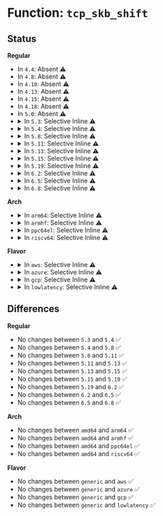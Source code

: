 # Function: <code>tcp_skb_shift</code>

## Status
<b>Regular</b>
<ul>
<li>
In <code>4.4</code>: Absent ⚠️
</li>
<li>
In <code>4.8</code>: Absent ⚠️
</li>
<li>
In <code>4.10</code>: Absent ⚠️
</li>
<li>
In <code>4.13</code>: Absent ⚠️
</li>
<li>
In <code>4.15</code>: Absent ⚠️
</li>
<li>
In <code>4.18</code>: Absent ⚠️
</li>
<li>
In <code>5.0</code>: Absent ⚠️
</li>
<li>
<details>
<summary>In <code>5.3</code>: Selective Inline ⚠️</summary>

```c
int tcp_skb_shift(struct sk_buff *to, struct sk_buff *from, int pcount, int shiftlen);
```

**Collision:** Unique Global

**Inline:** Selective

**Transformation:** False

**Instances:**

```
In net/ipv4/tcp_input.c (ffffffff8198f60e)
Location: net/ipv4/tcp_input.c:1375
Inline: True
Inline callers:
  - net/ipv4/tcp_input.c:tcp_sacktag_walk
  - net/ipv4/tcp_input.c:tcp_sacktag_walk
Direct callers:
  - net/ipv4/tcp_output.c:__tcp_retransmit_skb
```
**Symbols:**

```
ffffffff81992bf0-ffffffff81992c1f: tcp_skb_shift (STB_GLOBAL)
```
</details>
</li>
<li>
<details>
<summary>In <code>5.4</code>: Selective Inline ⚠️</summary>

```c
int tcp_skb_shift(struct sk_buff *to, struct sk_buff *from, int pcount, int shiftlen);
```

**Collision:** Unique Global

**Inline:** Selective

**Transformation:** False

**Instances:**

```
In net/ipv4/tcp_input.c (ffffffff819c634e)
Location: net/ipv4/tcp_input.c:1378
Inline: True
Inline callers:
  - net/ipv4/tcp_input.c:tcp_sacktag_walk
  - net/ipv4/tcp_input.c:tcp_sacktag_walk
Direct callers:
  - net/ipv4/tcp_output.c:__tcp_retransmit_skb
```
**Symbols:**

```
ffffffff819c9740-ffffffff819c976f: tcp_skb_shift (STB_GLOBAL)
```
</details>
</li>
<li>
<details>
<summary>In <code>5.8</code>: Selective Inline ⚠️</summary>

```c
int tcp_skb_shift(struct sk_buff *to, struct sk_buff *from, int pcount, int shiftlen);
```

**Collision:** Unique Global

**Inline:** Selective

**Transformation:** False

**Instances:**

```
In net/ipv4/tcp_input.c (ffffffff81ab5acb)
Location: net/ipv4/tcp_input.c:1380
Inline: True
Inline callers:
  - net/ipv4/tcp_input.c:tcp_shift_skb_data
Direct callers:
  - net/ipv4/tcp_input.c:tcp_shift_skb_data
  - net/ipv4/tcp_output.c:tcp_collapse_retrans
```
**Symbols:**

```
ffffffff81ab5920-ffffffff81ab594f: tcp_skb_shift (STB_GLOBAL)
```
</details>
</li>
<li>
<details>
<summary>In <code>5.11</code>: Selective Inline ⚠️</summary>

```c
int tcp_skb_shift(struct sk_buff *to, struct sk_buff *from, int pcount, int shiftlen);
```

**Collision:** Unique Global

**Inline:** Selective

**Transformation:** False

**Instances:**

```
In net/ipv4/tcp_input.c (ffffffff81ac0e2d)
Location: net/ipv4/tcp_input.c:1486
Inline: True
Inline callers:
  - net/ipv4/tcp_input.c:tcp_shift_skb_data
Direct callers:
  - net/ipv4/tcp_input.c:tcp_shift_skb_data
  - net/ipv4/tcp_output.c:tcp_collapse_retrans
```
**Symbols:**

```
ffffffff81ac0c80-ffffffff81ac0caf: tcp_skb_shift (STB_GLOBAL)
```
</details>
</li>
<li>
<details>
<summary>In <code>5.13</code>: Selective Inline ⚠️</summary>

```c
int tcp_skb_shift(struct sk_buff *to, struct sk_buff *from, int pcount, int shiftlen);
```

**Collision:** Unique Global

**Inline:** Selective

**Transformation:** False

**Instances:**

```
In net/ipv4/tcp_input.c (ffffffff81aabdde)
Location: net/ipv4/tcp_input.c:1486
Inline: True
Inline callers:
  - net/ipv4/tcp_input.c:tcp_shift_skb_data
Direct callers:
  - net/ipv4/tcp_input.c:tcp_shift_skb_data
  - net/ipv4/tcp_output.c:tcp_collapse_retrans
```
**Symbols:**

```
ffffffff81aabc30-ffffffff81aabc5f: tcp_skb_shift (STB_GLOBAL)
```
</details>
</li>
<li>
<details>
<summary>In <code>5.15</code>: Selective Inline ⚠️</summary>

```c
int tcp_skb_shift(struct sk_buff *to, struct sk_buff *from, int pcount, int shiftlen);
```

**Collision:** Unique Global

**Inline:** Selective

**Transformation:** False

**Instances:**

```
In net/ipv4/tcp_input.c (ffffffff81b6822d)
Location: net/ipv4/tcp_input.c:1518
Inline: True
Inline callers:
  - net/ipv4/tcp_input.c:tcp_shift_skb_data
Direct callers:
  - net/ipv4/tcp_input.c:tcp_shift_skb_data
  - net/ipv4/tcp_output.c:tcp_collapse_retrans
```
**Symbols:**

```
ffffffff81b68070-ffffffff81b6809f: tcp_skb_shift (STB_GLOBAL)
```
</details>
</li>
<li>
<details>
<summary>In <code>5.19</code>: Selective Inline ⚠️</summary>

```c
int tcp_skb_shift(struct sk_buff *to, struct sk_buff *from, int pcount, int shiftlen);
```

**Collision:** Unique Global

**Inline:** Selective

**Transformation:** False

**Instances:**

```
In net/ipv4/tcp_input.c (ffffffff81cf73db)
Location: net/ipv4/tcp_input.c:1527
Inline: True
Inline callers:
  - net/ipv4/tcp_input.c:tcp_shift_skb_data
Direct callers:
  - net/ipv4/tcp_input.c:tcp_shift_skb_data
  - net/ipv4/tcp_output.c:tcp_retrans_try_collapse
```
**Symbols:**

```
ffffffff81cf71b0-ffffffff81cf71f7: tcp_skb_shift (STB_GLOBAL)
```
</details>
</li>
<li>
<details>
<summary>In <code>6.2</code>: Selective Inline ⚠️</summary>

```c
int tcp_skb_shift(struct sk_buff *to, struct sk_buff *from, int pcount, int shiftlen);
```

**Collision:** Unique Global

**Inline:** Selective

**Transformation:** False

**Instances:**

```
In net/ipv4/tcp_input.c (ffffffff81ebbe6b)
Location: net/ipv4/tcp_input.c:1526
Inline: True
Inline callers:
  - net/ipv4/tcp_input.c:tcp_shift_skb_data
Direct callers:
  - net/ipv4/tcp_input.c:tcp_shift_skb_data
  - net/ipv4/tcp_output.c:tcp_retrans_try_collapse
```
**Symbols:**

```
ffffffff81ebbc30-ffffffff81ebbc77: tcp_skb_shift (STB_GLOBAL)
```
</details>
</li>
<li>
<details>
<summary>In <code>6.5</code>: Selective Inline ⚠️</summary>

```c
int tcp_skb_shift(struct sk_buff *to, struct sk_buff *from, int pcount, int shiftlen);
```

**Collision:** Unique Global

**Inline:** Selective

**Transformation:** False

**Instances:**

```
In net/ipv4/tcp_input.c (ffffffff81f1a2f0)
Location: net/ipv4/tcp_input.c:1525
Inline: True
Inline callers:
  - net/ipv4/tcp_input.c:tcp_shift_skb_data
Direct callers:
  - net/ipv4/tcp_input.c:tcp_shift_skb_data
  - net/ipv4/tcp_output.c:tcp_retrans_try_collapse
```
**Symbols:**

```
ffffffff81f1a0b0-ffffffff81f1a0f7: tcp_skb_shift (STB_GLOBAL)
```
</details>
</li>
<li>
<details>
<summary>In <code>6.8</code>: Selective Inline ⚠️</summary>

```c
int tcp_skb_shift(struct sk_buff *to, struct sk_buff *from, int pcount, int shiftlen);
```

**Collision:** Unique Global

**Inline:** Selective

**Transformation:** False

**Instances:**

```
In net/ipv4/tcp_input.c (ffffffff81fdeac0)
Location: net/ipv4/tcp_input.c:1559
Inline: True
Inline callers:
  - net/ipv4/tcp_input.c:tcp_shift_skb_data
Direct callers:
  - net/ipv4/tcp_input.c:tcp_shift_skb_data
  - net/ipv4/tcp_output.c:tcp_retrans_try_collapse
```
**Symbols:**

```
ffffffff81fde880-ffffffff81fde8c7: tcp_skb_shift (STB_GLOBAL)
```
</details>
</li>
</ul>
<b>Arch</b>
<ul>
<li>
<details>
<summary>In <code>arm64</code>: Selective Inline ⚠️</summary>

```c
int tcp_skb_shift(struct sk_buff *to, struct sk_buff *from, int pcount, int shiftlen);
```

**Collision:** Unique Global

**Inline:** Selective

**Transformation:** False

**Instances:**

```
In net/ipv4/tcp_input.c (ffff800010c79c24)
Location: net/ipv4/tcp_input.c:1378
Inline: True
Inline callers:
  - net/ipv4/tcp_input.c:tcp_sacktag_walk
  - net/ipv4/tcp_input.c:tcp_sacktag_walk
Direct callers:
  - net/ipv4/tcp_output.c:__tcp_retransmit_skb
```
**Symbols:**

```
ffff800010c7c650-ffff800010c7c6d4: tcp_skb_shift (STB_GLOBAL)
```
</details>
</li>
<li>
<details>
<summary>In <code>armhf</code>: Selective Inline ⚠️</summary>

```c
int tcp_skb_shift(struct sk_buff *to, struct sk_buff *from, int pcount, int shiftlen);
```

**Collision:** Unique Global

**Inline:** Selective

**Transformation:** False

**Instances:**

```
In net/ipv4/tcp_input.c (c0d8a264)
Location: net/ipv4/tcp_input.c:1378
Inline: True
Inline callers:
  - net/ipv4/tcp_input.c:tcp_sacktag_walk
  - net/ipv4/tcp_input.c:tcp_sacktag_walk
Direct callers:
  - net/ipv4/tcp_output.c:__tcp_retransmit_skb
```
**Symbols:**

```
c0d8b5cc-c0d8b61c: tcp_skb_shift (STB_GLOBAL)
```
</details>
</li>
<li>
<details>
<summary>In <code>ppc64el</code>: Selective Inline ⚠️</summary>

```c
int tcp_skb_shift(struct sk_buff *to, struct sk_buff *from, int pcount, int shiftlen);
```

**Collision:** Unique Global

**Inline:** Selective

**Transformation:** False

**Instances:**

```
In net/ipv4/tcp_input.c (c000000000d81e14)
Location: net/ipv4/tcp_input.c:1378
Inline: True
Inline callers:
  - net/ipv4/tcp_input.c:tcp_sacktag_walk
  - net/ipv4/tcp_input.c:tcp_sacktag_walk
Direct callers:
  - net/ipv4/tcp_output.c:__tcp_retransmit_skb
```
**Symbols:**

```
c000000000d86220-c000000000d86298: tcp_skb_shift (STB_GLOBAL)
```
</details>
</li>
<li>
<details>
<summary>In <code>riscv64</code>: Selective Inline ⚠️</summary>

```c
int tcp_skb_shift(struct sk_buff *to, struct sk_buff *from, int pcount, int shiftlen);
```

**Collision:** Unique Global

**Inline:** Selective

**Transformation:** False

**Instances:**

```
In net/ipv4/tcp_input.c (ffffffe0007dbe80)
Location: net/ipv4/tcp_input.c:1378
Inline: True
Inline callers:
  - net/ipv4/tcp_input.c:tcp_sacktag_walk
  - net/ipv4/tcp_input.c:tcp_sacktag_walk
Direct callers:
  - net/ipv4/tcp_output.c:__tcp_retransmit_skb
```
**Symbols:**

```
ffffffe0007def26-ffffffe0007def96: tcp_skb_shift (STB_GLOBAL)
```
</details>
</li>
</ul>
<b>Flavor</b>
<ul>
<li>
<details>
<summary>In <code>aws</code>: Selective Inline ⚠️</summary>

```c
int tcp_skb_shift(struct sk_buff *to, struct sk_buff *from, int pcount, int shiftlen);
```

**Collision:** Unique Global

**Inline:** Selective

**Transformation:** False

**Instances:**

```
In net/ipv4/tcp_input.c (ffffffff819661be)
Location: net/ipv4/tcp_input.c:1378
Inline: True
Inline callers:
  - net/ipv4/tcp_input.c:tcp_sacktag_walk
  - net/ipv4/tcp_input.c:tcp_sacktag_walk
Direct callers:
  - net/ipv4/tcp_output.c:__tcp_retransmit_skb
```
**Symbols:**

```
ffffffff819695b0-ffffffff819695df: tcp_skb_shift (STB_GLOBAL)
```
</details>
</li>
<li>
<details>
<summary>In <code>azure</code>: Selective Inline ⚠️</summary>

```c
int tcp_skb_shift(struct sk_buff *to, struct sk_buff *from, int pcount, int shiftlen);
```

**Collision:** Unique Global

**Inline:** Selective

**Transformation:** False

**Instances:**

```
In net/ipv4/tcp_input.c (ffffffff8191fcae)
Location: net/ipv4/tcp_input.c:1378
Inline: True
Inline callers:
  - net/ipv4/tcp_input.c:tcp_sacktag_walk
  - net/ipv4/tcp_input.c:tcp_sacktag_walk
Direct callers:
  - net/ipv4/tcp_output.c:__tcp_retransmit_skb
```
**Symbols:**

```
ffffffff819230a0-ffffffff819230cf: tcp_skb_shift (STB_GLOBAL)
```
</details>
</li>
<li>
<details>
<summary>In <code>gcp</code>: Selective Inline ⚠️</summary>

```c
int tcp_skb_shift(struct sk_buff *to, struct sk_buff *from, int pcount, int shiftlen);
```

**Collision:** Unique Global

**Inline:** Selective

**Transformation:** False

**Instances:**

```
In net/ipv4/tcp_input.c (ffffffff819d098e)
Location: net/ipv4/tcp_input.c:1378
Inline: True
Inline callers:
  - net/ipv4/tcp_input.c:tcp_sacktag_walk
  - net/ipv4/tcp_input.c:tcp_sacktag_walk
Direct callers:
  - net/ipv4/tcp_output.c:__tcp_retransmit_skb
```
**Symbols:**

```
ffffffff819d3d80-ffffffff819d3daf: tcp_skb_shift (STB_GLOBAL)
```
</details>
</li>
<li>
<details>
<summary>In <code>lowlatency</code>: Selective Inline ⚠️</summary>

```c
int tcp_skb_shift(struct sk_buff *to, struct sk_buff *from, int pcount, int shiftlen);
```

**Collision:** Unique Global

**Inline:** Selective

**Transformation:** False

**Instances:**

```
In net/ipv4/tcp_input.c (ffffffff819da51e)
Location: net/ipv4/tcp_input.c:1378
Inline: True
Inline callers:
  - net/ipv4/tcp_input.c:tcp_sacktag_walk
  - net/ipv4/tcp_input.c:tcp_sacktag_walk
Direct callers:
  - net/ipv4/tcp_output.c:__tcp_retransmit_skb
```
**Symbols:**

```
ffffffff819dd960-ffffffff819dd98f: tcp_skb_shift (STB_GLOBAL)
```
</details>
</li>
</ul>

## Differences
<b>Regular</b>
<ul>
<li>
No changes between <code>5.3</code> and <code>5.4</code> ✅
</li>
<li>
No changes between <code>5.4</code> and <code>5.8</code> ✅
</li>
<li>
No changes between <code>5.8</code> and <code>5.11</code> ✅
</li>
<li>
No changes between <code>5.11</code> and <code>5.13</code> ✅
</li>
<li>
No changes between <code>5.13</code> and <code>5.15</code> ✅
</li>
<li>
No changes between <code>5.15</code> and <code>5.19</code> ✅
</li>
<li>
No changes between <code>5.19</code> and <code>6.2</code> ✅
</li>
<li>
No changes between <code>6.2</code> and <code>6.5</code> ✅
</li>
<li>
No changes between <code>6.5</code> and <code>6.8</code> ✅
</li>
</ul>
<b>Arch</b>
<ul>
<li>
No changes between <code>amd64</code> and <code>arm64</code> ✅
</li>
<li>
No changes between <code>amd64</code> and <code>armhf</code> ✅
</li>
<li>
No changes between <code>amd64</code> and <code>ppc64el</code> ✅
</li>
<li>
No changes between <code>amd64</code> and <code>riscv64</code> ✅
</li>
</ul>
<b>Flavor</b>
<ul>
<li>
No changes between <code>generic</code> and <code>aws</code> ✅
</li>
<li>
No changes between <code>generic</code> and <code>azure</code> ✅
</li>
<li>
No changes between <code>generic</code> and <code>gcp</code> ✅
</li>
<li>
No changes between <code>generic</code> and <code>lowlatency</code> ✅
</li>
</ul>
